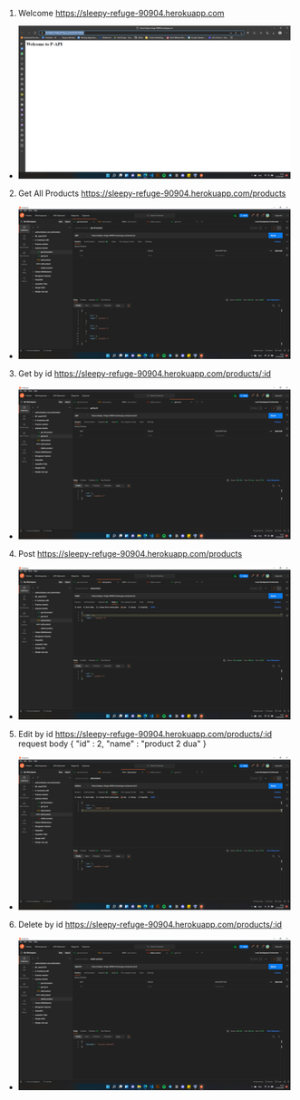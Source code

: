   1. Welcome
  https://sleepy-refuge-90904.herokuapp.com
  - ![welcome](./assets/welcome.png)
  2. Get All Products
    https://sleepy-refuge-90904.herokuapp.com/products
  - ![getall](./assets/getall.png)
  3. Get by id
    https://sleepy-refuge-90904.herokuapp.com/products/:id
  - ![getbyID](./assets/getbyid.png)
  4. Post
    https://sleepy-refuge-90904.herokuapp.com/products
  - ![post](./assets/post.png)
  5. Edit by id
    https://sleepy-refuge-90904.herokuapp.com/products/:id
    request body
    {
    "id" : 2,
    "name" : "product 2 dua"
    }
  - ![put](./assets/put.png)
  6. Delete by id
    https://sleepy-refuge-90904.herokuapp.com/products/:id
  - ![delete](./assets/delete.png)